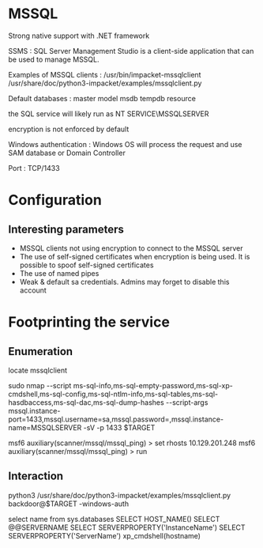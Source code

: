 # MSSQL

Strong native support with .NET framework

SSMS : SQL Server Management Studio is a client-side application that can be used to manage MSSQL.

Examples of MSSQL clients :
/usr/bin/impacket-mssqlclient
/usr/share/doc/python3-impacket/examples/mssqlclient.py

Default databases :
master
model
msdb
tempdb
resource

the SQL service will likely run as NT SERVICE\MSSQLSERVER

encryption is not enforced by default

Windows authentication : Windows OS will process the request and use SAM database or Domain Controller

Port : TCP/1433

# Configuration


## Interesting parameters 

- MSSQL clients not using encryption to connect to the MSSQL server
- The use of self-signed certificates when encryption is being used. It is possible to spoof self-signed certificates
- The use of named pipes
- Weak & default sa credentials. Admins may forget to disable this account


# Footprinting the service


## Enumeration

locate mssqlclient

sudo nmap --script ms-sql-info,ms-sql-empty-password,ms-sql-xp-cmdshell,ms-sql-config,ms-sql-ntlm-info,ms-sql-tables,ms-sql-hasdbaccess,ms-sql-dac,ms-sql-dump-hashes --script-args mssql.instance-port=1433,mssql.username=sa,mssql.password=,mssql.instance-name=MSSQLSERVER -sV -p 1433 $TARGET

msf6 auxiliary(scanner/mssql/mssql_ping) > set rhosts 10.129.201.248
msf6 auxiliary(scanner/mssql/mssql_ping) > run



## Interaction

python3 /usr/share/doc/python3-impacket/examples/mssqlclient.py backdoor@$TARGET -windows-auth

select name from sys.databases
SELECT HOST_NAME()
SELECT @@SERVERNAME
SELECT SERVERPROPERTY('InstanceName')
SELECT SERVERPROPERTY('ServerName')
xp_cmdshell(hostname)
